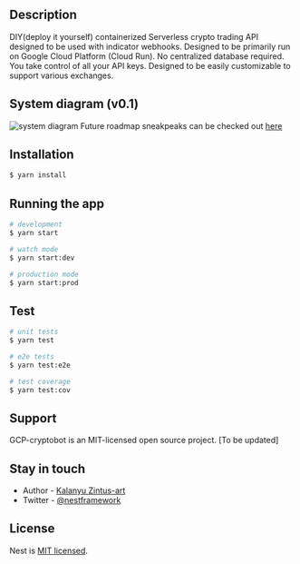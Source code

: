 ## Description

DIY(deploy it yourself) containerized Serverless crypto trading API designed to be used with indicator webhooks. Designed to be primarily run on Google Cloud Platform (Cloud Run). No centralized database required. You take control of all your API keys. Designed to be easily customizable to support various exchanges.

## System diagram (v0.1)

![system diagram](https://storage.googleapis.com/gcp-cryptobot/v01diagram.png)
Future roadmap sneakpeaks can be checked out [here](https://docs.google.com/presentation/d/1maTXHVqpvblkvHI5o0LS2dbBDzrYqqwhju4vWyNwFb4/edit?usp=sharing)

## Installation

```bash
$ yarn install
```

## Running the app

```bash
# development
$ yarn start

# watch mode
$ yarn start:dev

# production mode
$ yarn start:prod
```

## Test

```bash
# unit tests
$ yarn test

# e2e tests
$ yarn test:e2e

# test coverage
$ yarn test:cov
```

## Support

GCP-cryptobot is an MIT-licensed open source project. [To be updated]

## Stay in touch

- Author - [Kalanyu Zintus-art](https://kalanyuz.com)
- Twitter - [@nestframework](https://twitter.com/kalanyuz)

## License

Nest is [MIT licensed](LICENSE).

